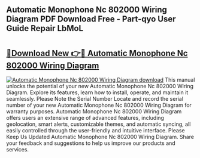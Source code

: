 ## Automatic Monophone Nc 802000 Wiring Diagram PDF Download Free - Part-qyo User Guide Repair LbMoL

# <h2><a href="http://dfmiuy.blite.top/?on=Automatic+Monophone+Nc+802000+Wiring+Diagram">🔗Download New 👉🔴 Automatic Monophone Nc 802000 Wiring Diagram</a></h2>

[![Automatic Monophone Nc 802000 Wiring Diagram download](https://i.imgur.com/lujVjoI.png)](http://dfmiuy.blite.top/?on=Automatic+Monophone+Nc+802000+Wiring+Diagram)
This manual unlocks the potential of your new Automatic Monophone Nc 802000 Wiring Diagram. Explore its features, learn how to install, operate, and maintain it seamlessly. Please Note the Serial Number Locate and record the serial number of your new Automatic Monophone Nc 802000 Wiring Diagram for warranty purposes. Automatic Monophone Nc 802000 Wiring Diagram offers users an extensive range of advanced features, including geolocation, smart alerts, customizable themes, and automatic syncing, all easily controlled through the user-friendly and intuitive interface. Please Keep Us Updated Automatic Monophone Nc 802000 Wiring Diagram. Share your feedback and suggestions to help us improve our products and services.
